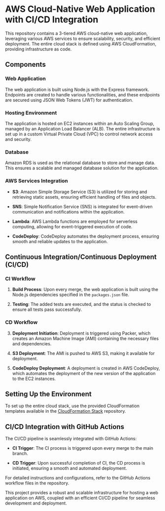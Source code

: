 # AWS Cloud-Native Web Application with CI/CD Integration

This repository contains a 3-tiered AWS cloud-native web application, leveraging various AWS services to ensure scalability, security, and efficient deployment. The entire cloud stack is defined using AWS CloudFormation, providing infrastructure as code.

## Components

### Web Application

The web application is built using Node.js with the Express framework. Endpoints are created to handle various functionalities, and these endpoints are secured using JSON Web Tokens (JWT) for authentication.

### Hosting Environment

The application is hosted on EC2 instances within an Auto Scaling Group, managed by an Application Load Balancer (ALB). The entire infrastructure is set up in a custom Virtual Private Cloud (VPC) to control network access and security.

### Database

Amazon RDS is used as the relational database to store and manage data. This ensures a scalable and managed database solution for the application.

### AWS Services Integration

- **S3**: Amazon Simple Storage Service (S3) is utilized for storing and retrieving static assets, ensuring efficient handling of files and objects.

- **SNS**: Simple Notification Service (SNS) is integrated for event-driven communication and notifications within the application.

- **Lambda**: AWS Lambda functions are employed for serverless computing, allowing for event-triggered execution of code.

- **CodeDeploy**: CodeDeploy automates the deployment process, ensuring smooth and reliable updates to the application.

## Continuous Integration/Continuous Deployment (CI/CD)

### CI Workflow

1. **Build Process**: Upon every merge, the web application is built using the Node.js dependencies specified in the `packages.json` file.

2. **Testing**: The added tests are executed, and the status is checked to ensure all tests pass successfully.

### CD Workflow

3. **Deployment Initiation**: Deployment is triggered using Packer, which creates an Amazon Machine Image (AMI) containing the necessary files and dependencies.

4. **S3 Deployment**: The AMI is pushed to AWS S3, making it available for deployment.

5. **CodeDeploy Deployment**: A deployment is created in AWS CodeDeploy, which automates the deployment of the new version of the application to the EC2 instances.

## Setting Up the Environment

To set up the entire cloud stack, use the provided CloudFormation templates available in the [CloudFormation Stack](https://github.com/gautamvr/aws_infrastructure) repository.

## CI/CD Integration with GitHub Actions

The CI/CD pipeline is seamlessly integrated with GitHub Actions:

- **CI Trigger**: The CI process is triggered upon every merge to the main branch.

- **CD Trigger**: Upon successful completion of CI, the CD process is initiated, ensuring a smooth and automated deployment.

For detailed instructions and configurations, refer to the GitHub Actions workflow files in the repository.

This project provides a robust and scalable infrastructure for hosting a web application on AWS, coupled with an efficient CI/CD pipeline for seamless development and deployment.
